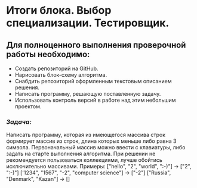 # **Итоги блока. Выбор специализации. Тестировщик.**
## **Для полноценного выполнения проверочной работы необходимо:**
- Создать репозиторий на GitHub.
- Нарисовать блок-схему алгоритма.
- Снабдить репозиторий оформленным текстовым описанием решения.
- Написать программу, решающую поставленную задачу. 
- Использовать контроль версий в работе над этим небольшим проектом.

### ***Задача:***
Написать программу, которая из имеющегося массива строк формирует массив из строк, длина которых меньше либо равна 3 символа. Первоначальный массив можно ввести с клавиатуры, либо задать на старте выполнения алгоритма. При решении не рекомендуется пользоваться коллекциями, лучше обойтись
исключительно массивами.
Примеры:
["hello", "2", "world", ":-)"] -> ["2", ":-)"]
['1234", "1567", "-2", "computer science"] -> ["-2"]
["Russia", "Denmark", "Kazan"] -> []